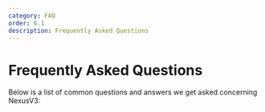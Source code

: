 ```yaml
---
category: FAQ
order: 6.1
description: Frequently Asked Questions
---
```


# Frequently Asked Questions
Below is a list of common questions and answers we get asked concerning NexusV3:








